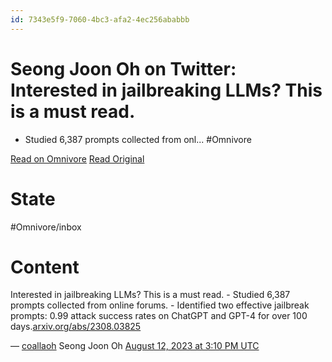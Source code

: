 ```yaml
---
id: 7343e5f9-7060-4bc3-afa2-4ec256ababbb
---
```


# Seong Joon Oh on Twitter: Interested in jailbreaking LLMs? This is a must read.

- Studied 6,387 prompts collected from onl...
#Omnivore

[Read on Omnivore](https://omnivore.app/me/https-twitter-com-coallaoh-status-1690380240030224385-189ed2954f6)
[Read Original](https://twitter.com/coallaoh/status/1690380240030224385)

# State
#Omnivore/inbox

# Content
Interested in jailbreaking LLMs? This is a must read. - Studied 6,387 prompts collected from online forums. - Identified two effective jailbreak prompts: 0.99 attack success rates on ChatGPT and GPT-4 for over 100 days.[arxiv.org/abs/2308.03825](https://arxiv.org/abs/2308.03825)

 — [coallaoh](https://twitter.com/coallaoh) Seong Joon Oh [August 12, 2023 at 3:10 PM UTC](https://twitter.com/coallaoh/status/1690380240030224385) 

